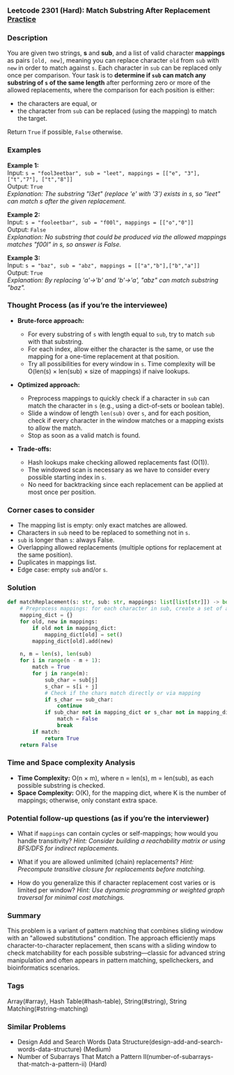 ### Leetcode 2301 (Hard): Match Substring After Replacement [Practice](https://leetcode.com/problems/match-substring-after-replacement)

### Description  
You are given two strings, **s** and **sub**, and a list of valid character **mappings** as pairs `[old, new]`, meaning you can replace character `old` from `sub` with `new` in order to match against `s`. Each character in `sub` can be replaced only once per comparison. Your task is to **determine if `sub` can match any substring of `s` of the same length** after performing zero or more of the allowed replacements, where the comparison for each position is either:
- the characters are equal, or
- the character from `sub` can be replaced (using the mapping) to match the target.

Return `True` if possible, `False` otherwise.

### Examples  

**Example 1:**  
Input: `s = "fool3eetbar", sub = "leet", mappings = [["e", "3"], ["t","7"], ["t","8"]]`  
Output: `True`  
*Explanation: The substring "l3et" (replace 'e' with '3') exists in s, so "leet" can match s after the given replacement.*

**Example 2:**  
Input: `s = "fooleetbar", sub = "f00l", mappings = [["o","0"]]`  
Output: `False`  
*Explanation: No substring that could be produced via the allowed mappings matches "f00l" in s, so answer is False.*

**Example 3:**  
Input: `s = "baz", sub = "abz", mappings = [["a","b"],["b","a"]]`  
Output: `True`  
*Explanation: By replacing 'a'→'b' and 'b'→'a', "abz" can match substring "baz".*

### Thought Process (as if you’re the interviewee)  
- **Brute-force approach:**  
    - For every substring of `s` with length equal to `sub`, try to match `sub` with that substring.
    - For each index, allow either the character is the same, or use the mapping for a one-time replacement at that position.
    - Try all possibilities for every window in `s`. Time complexity will be O(len(s) × len(sub) × size of mappings) if naive lookups.

- **Optimized approach:**  
    - Preprocess mappings to quickly check if a character in `sub` can match the character in `s` (e.g., using a dict-of-sets or boolean table).
    - Slide a window of length `len(sub)` over `s`, and for each position, check if every character in the window matches or a mapping exists to allow the match.
    - Stop as soon as a valid match is found.

- **Trade-offs:**  
    - Hash lookups make checking allowed replacements fast (O(1)).
    - The windowed scan is necessary as we have to consider every possible starting index in `s`.
    - No need for backtracking since each replacement can be applied at most once per position.

### Corner cases to consider  
- The mapping list is empty: only exact matches are allowed.
- Characters in `sub` need to be replaced to something not in `s`.
- `sub` is longer than `s`: always False.
- Overlapping allowed replacements (multiple options for replacement at the same position).
- Duplicates in mappings list.
- Edge case: empty `sub` and/or `s`.

### Solution

```python
def matchReplacement(s: str, sub: str, mappings: list[list[str]]) -> bool:
    # Preprocess mappings: for each character in sub, create a set of allowable replacements
    mapping_dict = {}
    for old, new in mappings:
        if old not in mapping_dict:
            mapping_dict[old] = set()
        mapping_dict[old].add(new)
        
    n, m = len(s), len(sub)
    for i in range(n - m + 1):
        match = True
        for j in range(m):
            sub_char = sub[j]
            s_char = s[i + j]
            # Check if the chars match directly or via mapping
            if s_char == sub_char:
                continue
            if sub_char not in mapping_dict or s_char not in mapping_dict[sub_char]:
                match = False
                break
        if match:
            return True
    return False
```

### Time and Space complexity Analysis  

- **Time Complexity:** O(n × m), where n = len(s), m = len(sub), as each possible substring is checked.
- **Space Complexity:** O(K), for the mapping dict, where K is the number of mappings; otherwise, only constant extra space.

### Potential follow-up questions (as if you’re the interviewer)  

- What if `mappings` can contain cycles or self-mappings; how would you handle transitivity?
  *Hint: Consider building a reachability matrix or using BFS/DFS for indirect replacements.*

- What if you are allowed unlimited (chain) replacements?
  *Hint: Precompute transitive closure for replacements before matching.*

- How do you generalize this if character replacement cost varies or is limited per window?
  *Hint: Use dynamic programming or weighted graph traversal for minimal cost matchings.*

### Summary
This problem is a variant of pattern matching that combines sliding window with an "allowed substitutions" condition. The approach efficiently maps character-to-character replacement, then scans with a sliding window to check matchability for each possible substring—classic for advanced string manipulation and often appears in pattern matching, spellcheckers, and bioinformatics scenarios.

### Tags
Array(#array), Hash Table(#hash-table), String(#string), String Matching(#string-matching)

### Similar Problems
- Design Add and Search Words Data Structure(design-add-and-search-words-data-structure) (Medium)
- Number of Subarrays That Match a Pattern II(number-of-subarrays-that-match-a-pattern-ii) (Hard)
